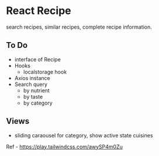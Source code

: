 # React Recipe

search recipes, similar recipes, complete recipe information.

## To Do
- interface of Recipe
- Hooks
    - localstorage hook
- Axios instance
- Search query
    - by nutrient
    - by taste
    - by category


## Views
- sliding caraousel for category, show active state cuisines


Ref - https://play.tailwindcss.com/awySP4m0Zu